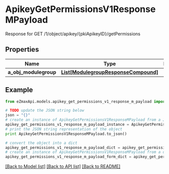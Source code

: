 # ApikeyGetPermissionsV1ResponseMPayload

Response for GET /1/object/apikey/{pkiApikeyID}/getPermissions

## Properties

Name | Type | Description | Notes
------------ | ------------- | ------------- | -------------
**a_obj_modulegroup** | [**List[ModulegroupResponseCompound]**](ModulegroupResponseCompound.md) |  | 

## Example

```python
from eZmaxApi.models.apikey_get_permissions_v1_response_m_payload import ApikeyGetPermissionsV1ResponseMPayload

# TODO update the JSON string below
json = "{}"
# create an instance of ApikeyGetPermissionsV1ResponseMPayload from a JSON string
apikey_get_permissions_v1_response_m_payload_instance = ApikeyGetPermissionsV1ResponseMPayload.from_json(json)
# print the JSON string representation of the object
print ApikeyGetPermissionsV1ResponseMPayload.to_json()

# convert the object into a dict
apikey_get_permissions_v1_response_m_payload_dict = apikey_get_permissions_v1_response_m_payload_instance.to_dict()
# create an instance of ApikeyGetPermissionsV1ResponseMPayload from a dict
apikey_get_permissions_v1_response_m_payload_form_dict = apikey_get_permissions_v1_response_m_payload.from_dict(apikey_get_permissions_v1_response_m_payload_dict)
```
[[Back to Model list]](../README.md#documentation-for-models) [[Back to API list]](../README.md#documentation-for-api-endpoints) [[Back to README]](../README.md)


